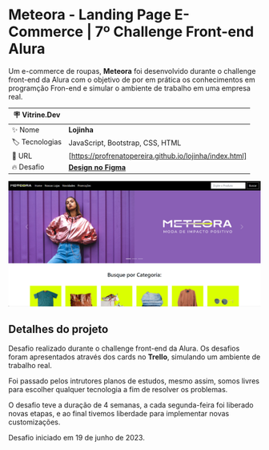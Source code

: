 # Meteora - Landing Page E-Commerce | 7º Challenge Front-end Alura


Um e-commerce de roupas, **Meteora** foi desenvolvido durante o challenge front-end da Alura com o objetivo de por em prática os conhecimentos em programção Fron-end e simular o ambiente de trabalho em uma empresa real.

| :placard: Vitrine.Dev |     |
| -------------  | --- |
| :sparkles: Nome        | **Lojinha**
| :label: Tecnologias | JavaScript, Bootstrap, CSS, HTML
| :rocket: URL         | [https://profrenatopereira.github.io/lojinha/index.html]
| :fire: Desafio     | [**Design no Figma**](https://www.figma.com/file/0mR3RFueSiD6pP3B1VUG8U/Challenge-Front-end-%7C-Loja-Meteora-(Copy)?node-id=2386%3A2430&mode=dev)

<!-- img -->
![](./assets/print.PNG#vitrinedev)

## Detalhes do projeto

Desafio realizado durante o challenge front-end da Alura. Os desafios foram apresentados através dos cards no **Trello**, simulando um ambiente de trabalho real.

Foi passado pelos intrutores planos de estudos, mesmo assim, somos livres para escolher qualquer tecnologia a fim de resolver os problemas.

O desafio teve a duração de 4 semanas, a cada segunda-feira foi liberado novas etapas, e ao final tivemos liberdade para implementar novas customizações.

Desafio iniciado em 19 de junho de 2023.
